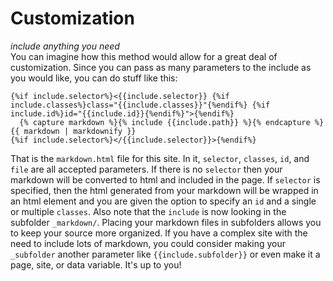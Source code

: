 # Customization
_include anything you need_<br>
You can imagine how this method would allow for a great deal of customization. Since you can pass as many parameters to the include as you would like, you can do stuff like this:

    {%if include.selector%}<{{include.selector}} {%if include.classes%}class="{{include.classes}}"{%endif%} {%if include.id%}id="{{include.id}}{%endif%}">{%endif%}
      {% capture markdown %}{% include {{include.path}} %}{% endcapture %}{{ markdown | markdownify }}
    {%if include.selector%}</{{include.selector}}>{%endif%}

That is the `markdown.html` file for this site. In it, `selector`, `classes`, `id`, and `file` are all accepted parameters. If there is no `selector` then your markdown will be converted to html and included in the page. If `selector` is specified, then the html generated from your markdown will be wrapped in an html element and you are given the option to specify an `id` and a single or multiple `classes`. Also note that the `include` is now looking in the subfolder `_markdown/`. Placing your markdown files in subfolders allows you to keep your source more organized. If you have a complex site with the need to include lots of markdown, you could consider making your `_subfolder` another parameter like `{{include.subfolder}}` or even make it a page, site, or data variable. It's up to you!
